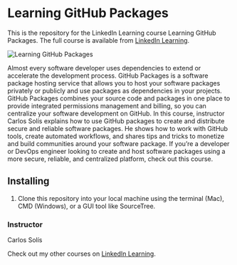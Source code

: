 # Learning GitHub Packages
This is the repository for the LinkedIn Learning course Learning GitHub Packages. The full course is available from [LinkedIn Learning][lil-course-url].

![Learning GitHub Packages][lil-thumbnail-url] 

Almost every software developer uses dependencies to extend or accelerate the development process. GitHub Packages is a software package hosting service that allows you to host your software packages privately or publicly and use packages as dependencies in your projects. GitHub Packages combines your source code and packages in one place to provide integrated permissions management and billing, so you can centralize your software development on GitHub.
In this course, instructor Carlos Solís explains how to use GitHub packages to create and distribute secure and reliable software packages. He shows how to work with GitHub tools, create automated workflows, and shares tips and tricks to monetize and build communities around your software package. If you’re a developer or DevOps engineer looking to create and host software packages using a more secure, reliable, and centralized platform, check out this course.

## Installing
1. Clone this repository into your local machine using the terminal (Mac), CMD (Windows), or a GUI tool like SourceTree.

### Instructor

Carlos Solís 
                            


                            

Check out my other courses on [LinkedIn Learning](https://www.linkedin.com/learning/instructors/carlos-solis).

[lil-course-url]: https://www.linkedin.com/learning/learning-github-packages
[lil-thumbnail-url]: https://cdn.lynda.com/course/2480286/2480286-1656008298731-16x9.jpg
